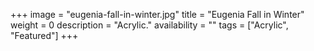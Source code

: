 +++
image = "eugenia-fall-in-winter.jpg"
title = "Eugenia Fall in Winter"
weight = 0
description = "Acrylic."
availability = ""
tags = ["Acrylic", "Featured"]
+++
